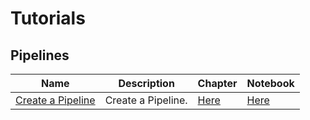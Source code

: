 # Tutorials

## Pipelines
| Name | Description | Chapter | Notebook |
| --- | --- | --- | --- |
| [Create a Pipeline](pipelines/create_a_pipeline/chapter.md) | Create a Pipeline. | [Here](pipelines/create_a_pipeline/chapter.ipynb) | [Here](pipelines/create_a_pipeline/chapter.ipynb) |